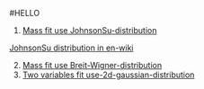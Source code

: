 #HELLO
1. [Mass fit use JohnsonSu-distribution ](https://github.com/vchulikov/ostap/blob/master/mass_fit/lc_johnson_su.py)

[JohnsonSu distribution in en-wiki](https://en.wikipedia.org/wiki/Johnson%27s_SU-distribution)

2. [Mass fit use Breit-Wigner-distribution ](https://github.com/vchulikov/ostap/blob/master/mass_fit/xic_breit-wigner.py)
3. [Two variables fit use-2d-gaussian-distribution ](https://github.com/vchulikov/ostap/blob/master/mass_fit/xic_2d_fit.py)

